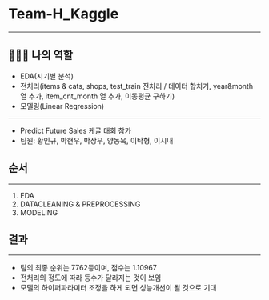 # Team-H_Kaggle

---

## 👩🏻‍💻 나의 역할

- EDA(시기별 분석)
- 전처리(items & cats,  shops, test_train 전처리 / 데이터 합치기, year&month 열 추가, item_cnt_month 열 추가, 이동평균 구하기)
- 모델링(Linear Regression)

---

- Predict Future Sales 케글 대회 참가
- 팀원: 황인규, 박현우, 박상우, 양동욱, 이탁형, 이시내

## 순서

---

1. EDA
2. DATACLEANING & PREPROCESSING
3. MODELING

## 결과

---

- 팀의 최종 순위는 7762등이며, 점수는 1.10967
- 전처리의 정도에 따라 등수가 달라지는 것이 보임
- 모델의 하이퍼파라미터 조정을 하게 되면 성능개선이 될 것으로 기대

